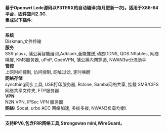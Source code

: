 **基于Openwrt Lede源码以P3TERX的自动编译(每月更新一次)。适用于X86-64平台，固件空间2.3G.**\
**集成以下插件:**
*************************************************
**系统**\
Diskman,文件传输\
**服务**\
SSR plus+, 蒲公英智能组网,Adblank,全能推送,动态DDNS, QOS Nftables, 网络唤醒, KMS服务器, uPnP, OpenVPN, 蒲公英内网穿透, NWAN3w分流助手\
**管控**\
上网时间控制, 访问控制, 网址过滤, 定时唤醒\
**网络存储**\
syncthing同步工具, USB打印服务器, Rclone, Samba网络共享, 挂载 SMB/CIFS 网络共享文件夹, FTP服务器\
**VPN**\
N2N VPN, IPSec VPN 服务器\
**网络**\ 
Socat, urbo ACC 网络加速, 多线多拨, NWAN3负载均衡\

*************************************************
**支持IPV6,包含FRR网络工具,Strongswan mini,WireGuard。**

